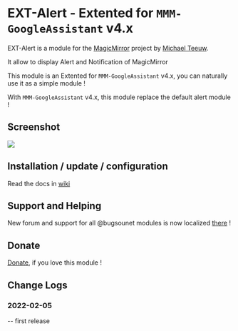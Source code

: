 # EXT-Alert - Extented for `MMM-GoogleAssistant` v4.x

EXT-Alert is a module for the [MagicMirror](https://github.com/MichMich/MagicMirror) project by [Michael Teeuw](https://github.com/MichMich).

It allow to display Alert and Notification of MagicMirror

This module is an Extented for `MMM-GoogleAssistant` v4.x, you can naturally use it as a simple module !

With `MMM-GoogleAssistant` v4.x, this module replace the default alert module !

## Screenshot
![](https://raw.githubusercontent.com/bugsounet/EXT-Alert/dev/screenshot.png)

## Installation / update / configuration

Read the docs in [wiki](https://wiki.bugsounet.fr/EXT-Alert)

## Support and Helping
New forum and support for all @bugsounet modules is now localized [there](https://forum.bugsounet.fr) !
 
## Donate
 [Donate](https://www.paypal.com/cgi-bin/webscr?cmd=_s-xclick&hosted_button_id=TTHRH94Y4KL36&source=url), if you love this module !

## Change Logs

### 2022-02-05
   -- first release

